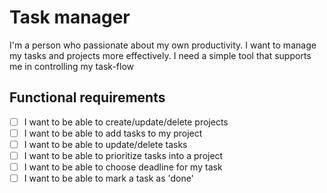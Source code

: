 # Task manager
I'm a person who passionate about my own productivity. I want to manage my tasks and projects more effectively. I need a simple tool that supports me in controlling my task-flow

## Functional requirements

- [ ] I want to be able to create/update/delete projects
- [ ] I want to be able to add tasks to my project
- [ ] I want to be able to update/delete tasks
- [ ] I want to be able to prioritize tasks into a project
- [ ] I want to be able to choose deadline for my task
- [ ] I want to be able to mark a task as 'done'
